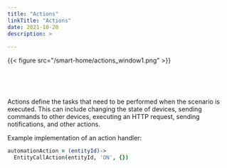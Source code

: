 ```yaml
---
title: "Actions"
linkTitle: "Actions"
date: 2021-10-20
description: >
  
---
```


{{< figure src="/smart-home/actions_window1.png" >}}

&nbsp;

&nbsp;

Actions define the tasks that need to be performed when the scenario is executed. This can include changing the state of
devices, sending commands to other devices, executing an HTTP request, sending notifications, and other actions.

Example implementation of an action handler:

```coffeescript
automationAction = (entityId)->
  EntityCallAction(entityId, 'ON', {})
```
